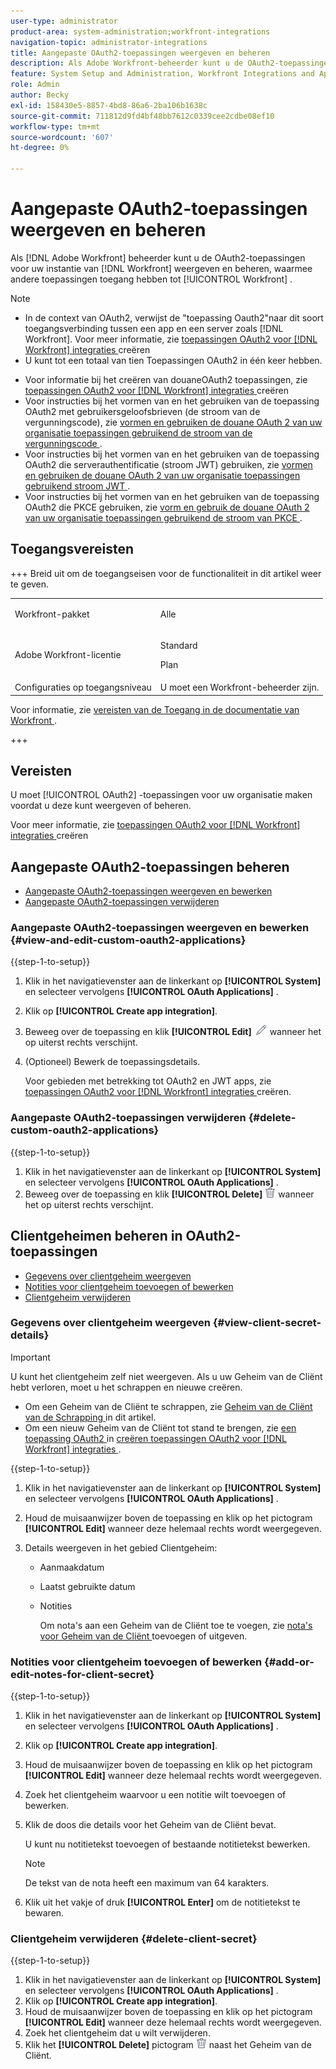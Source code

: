 ```yaml
---
user-type: administrator
product-area: system-administration;workfront-integrations
navigation-topic: administrator-integrations
title: Aangepaste OAuth2-toepassingen weergeven en beheren
description: Als Adobe Workfront-beheerder kunt u de OAuth2-toepassingen voor uw exemplaar van Workfront weergeven en beheren, waarmee andere toepassingen toegang hebben tot Workfront.
feature: System Setup and Administration, Workfront Integrations and Apps
role: Admin
author: Becky
exl-id: 158430e5-8857-4bd8-86a6-2ba106b1638c
source-git-commit: 711812d9fd4bf48bb7612c0339cee2cdbe08ef10
workflow-type: tm+mt
source-wordcount: '607'
ht-degree: 0%

---
```


# Aangepaste OAuth2-toepassingen weergeven en beheren

Als [!DNL Adobe Workfront] beheerder kunt u de OAuth2-toepassingen voor uw instantie van [!DNL Workfront] weergeven en beheren, waarmee andere toepassingen toegang hebben tot [!UICONTROL Workfront] .

>[!NOTE]
>
>* In de context van OAuth2, verwijst de &quot;toepassing Oauth2&quot;naar dit soort toegangsverbinding tussen een app en een server zoals [!DNL Workfront]. Voor meer informatie, zie [ toepassingen OAuth2 voor  [!DNL Workfront]  integraties ](../../administration-and-setup/configure-integrations/create-oauth-application.md) creëren
>* U kunt tot een totaal van tien Toepassingen OAuth2 in één keer hebben.

* Voor informatie bij het creëren van douaneOAuth2 toepassingen, zie [ toepassingen OAuth2 voor  [!DNL Workfront]  integraties ](../../administration-and-setup/configure-integrations/create-oauth-application.md) creëren
* Voor instructies bij het vormen van en het gebruiken van de toepassing OAuth2 met gebruikersgeloofsbrieven (de stroom van de vergunningscode), zie [ vormen en gebruiken de douane OAuth 2 van uw organisatie toepassingen gebruikend de stroom van de vergunningscode ](../../wf-api/api/oauth-app-code-token-flow.md).
* Voor instructies bij het vormen van en het gebruiken van de toepassing OAuth2 die serverauthentificatie (stroom JWT) gebruiken, zie [ vormen en gebruiken de douane OAuth 2 van uw organisatie toepassingen gebruikend stroom JWT ](../../wf-api/api/oauth-app-jwt-flow.md).
* Voor instructies bij het vormen van en het gebruiken van de toepassing OAuth2 die PKCE gebruiken, zie [ vorm en gebruik de douane OAuth 2 van uw organisatie toepassingen gebruikend de stroom van PKCE ](../../wf-api/api/oauth-app-pkce-flow.md).

## Toegangsvereisten

+++ Breid uit om de toegangseisen voor de functionaliteit in dit artikel weer te geven.

<table style="table-layout:auto"> 
 <col> 
 <col> 
 <tbody> 
  <tr> 
   <td role="rowheader">Workfront-pakket</td> 
   <td><p>Alle</p></td> 
  </tr> 
  <tr> 
   <td role="rowheader">Adobe Workfront-licentie</td> 
   <td><p>Standard</p> <p>Plan</p></td> 
  </tr> 
  <tr> 
   <td role="rowheader">Configuraties op toegangsniveau</td> 
   <td>U moet een Workfront-beheerder zijn. </td> 
  </tr> 
 </tbody> 
</table>

Voor informatie, zie [ vereisten van de Toegang in de documentatie van Workfront ](/help/quicksilver/administration-and-setup/add-users/access-levels-and-object-permissions/access-level-requirements-in-documentation.md).

+++

## Vereisten

U moet [!UICONTROL OAuth2] -toepassingen voor uw organisatie maken voordat u deze kunt weergeven of beheren.

Voor meer informatie, zie [ toepassingen OAuth2 voor  [!DNL Workfront]  integraties ](../../administration-and-setup/configure-integrations/create-oauth-application.md) creëren

## Aangepaste OAuth2-toepassingen beheren

* [Aangepaste OAuth2-toepassingen weergeven en bewerken](#view-and-edit-custom-oauth2-applications)
* [Aangepaste OAuth2-toepassingen verwijderen](#delete-custom-oauth2-applications)

### Aangepaste OAuth2-toepassingen weergeven en bewerken {#view-and-edit-custom-oauth2-applications}

{{step-1-to-setup}}

1. Klik in het navigatievenster aan de linkerkant op **[!UICONTROL System]** en selecteer vervolgens **[!UICONTROL OAuth Applications]** .
1. Klik op **[!UICONTROL Create app integration]**.
1. Beweeg over de toepassing en klik **[!UICONTROL Edit]** ![ uitgeven pictogram ](assets/edit-icon.png) wanneer het op uiterst rechts verschijnt.
1. (Optioneel) Bewerk de toepassingsdetails.

   Voor gebieden met betrekking tot OAuth2 en JWT apps, zie [ toepassingen OAuth2 voor  [!DNL Workfront]  integraties ](../../administration-and-setup/configure-integrations/create-oauth-application.md) creëren.

### Aangepaste OAuth2-toepassingen verwijderen {#delete-custom-oauth2-applications}

{{step-1-to-setup}}

1. Klik in het navigatievenster aan de linkerkant op **[!UICONTROL System]** en selecteer vervolgens **[!UICONTROL OAuth Applications]** .
1. Beweeg over de toepassing en klik **[!UICONTROL Delete]** ![ Schrapping ](assets/delete.png) wanneer het op uiterst rechts verschijnt.

## Clientgeheimen beheren in OAuth2-toepassingen

* [Gegevens over clientgeheim weergeven](#view-client-secret-details)
* [Notities voor clientgeheim toevoegen of bewerken](#add-or-edit-notes-for-client-secret)
* [Clientgeheim verwijderen](#delete-client-secret)

### Gegevens over clientgeheim weergeven {#view-client-secret-details}

>[!IMPORTANT]
>
>U kunt het clientgeheim zelf niet weergeven. Als u uw Geheim van de Cliënt hebt verloren, moet u het schrappen en nieuwe creëren.
>
>* Om een Geheim van de Cliënt te schrappen, zie [ Geheim van de Cliënt van de Schrapping ](#delete-client-secret) in dit artikel.
>* Om een nieuw Geheim van de Cliënt tot stand te brengen, zie [ een toepassing OAuth2 ](../../administration-and-setup/configure-integrations/create-oauth-application.md#create) in [ creëren toepassingen OAuth2 voor  [!DNL Workfront]  integraties ](../../administration-and-setup/configure-integrations/create-oauth-application.md).
>

{{step-1-to-setup}}

1. Klik in het navigatievenster aan de linkerkant op **[!UICONTROL System]** en selecteer vervolgens **[!UICONTROL OAuth Applications]** .
1. Houd de muisaanwijzer boven de toepassing en klik op het pictogram **[!UICONTROL Edit]** wanneer deze helemaal rechts wordt weergegeven.
1. Details weergeven in het gebied Clientgeheim:

   * Aanmaakdatum
   * Laatst gebruikte datum
   * Notities

     Om nota&#39;s aan een Geheim van de Cliënt toe te voegen, zie [ nota&#39;s voor Geheim van de Cliënt ](#add-or-edit-notes-for-client-secret) toevoegen of uitgeven.

### Notities voor clientgeheim toevoegen of bewerken {#add-or-edit-notes-for-client-secret}

{{step-1-to-setup}}

1. Klik in het navigatievenster aan de linkerkant op **[!UICONTROL System]** en selecteer vervolgens **[!UICONTROL OAuth Applications]** .
1. Klik op **[!UICONTROL Create app integration]**.
1. Houd de muisaanwijzer boven de toepassing en klik op het pictogram **[!UICONTROL Edit]** wanneer deze helemaal rechts wordt weergegeven.
1. Zoek het clientgeheim waarvoor u een notitie wilt toevoegen of bewerken.
1. Klik de doos die details voor het Geheim van de Cliënt bevat.

   U kunt nu notitietekst toevoegen of bestaande notitietekst bewerken.

   >[!NOTE]
   >
   >De tekst van de nota heeft een maximum van 64 karakters.

1. Klik uit het vakje of druk **[!UICONTROL Enter]** om de notitietekst te bewaren.

### Clientgeheim verwijderen {#delete-client-secret}

{{step-1-to-setup}}

1. Klik in het navigatievenster aan de linkerkant op **[!UICONTROL System]** en selecteer vervolgens **[!UICONTROL OAuth Applications]** .
1. Klik op **[!UICONTROL Create app integration]**.
1. Houd de muisaanwijzer boven de toepassing en klik op het pictogram **[!UICONTROL Edit]** wanneer deze helemaal rechts wordt weergegeven.
1. Zoek het clientgeheim dat u wilt verwijderen.
1. Klik het **[!UICONTROL Delete]** pictogram ![ Schrapping ](assets/delete.png) naast het Geheim van de Cliënt.
